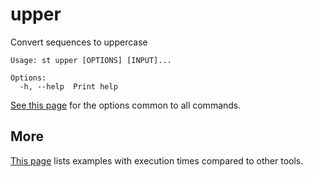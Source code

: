 # upper
Convert sequences to uppercase

```
Usage: st upper [OPTIONS] [INPUT]...

Options:
  -h, --help  Print help
```
[See this page](opts.md) for the options common to all commands.
## More

[This page](comparison.md#upper) lists examples with execution times compared
to other tools.
